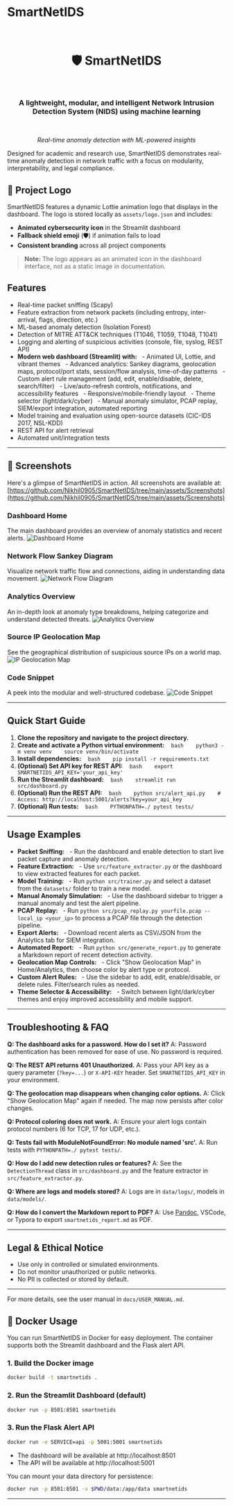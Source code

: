 # SmartNetIDS

<div align="center">
  <h1>🛡️ SmartNetIDS</h1>
  <h3>A lightweight, modular, and intelligent Network Intrusion Detection System (NIDS) using machine learning</h3>
  <p><em>Real-time anomaly detection with ML-powered insights</em></p>
</div>

Designed for academic and research use, SmartNetIDS demonstrates real-time anomaly detection in network traffic with a focus on modularity, interpretability, and legal compliance.

## 🎨 Project Logo

SmartNetIDS features a dynamic Lottie animation logo that displays in the dashboard. The logo is stored locally as `assets/logo.json` and includes:
- **Animated cybersecurity icon** in the Streamlit dashboard
- **Fallback shield emoji** (🛡️) if animation fails to load
- **Consistent branding** across all project components

> **Note:** The logo appears as an animated icon in the dashboard interface, not as a static image in documentation.

## Features
- Real-time packet sniffing (Scapy)
- Feature extraction from network packets (including entropy, inter-arrival, flags, direction, etc.)
- ML-based anomaly detection (Isolation Forest)
- Detection of MITRE ATT&CK techniques (T1046, T1059, T1048, T1041)
- Logging and alerting of suspicious activities (console, file, syslog, REST API)
- **Modern web dashboard (Streamlit) with:**
  - Animated UI, Lottie, and vibrant themes
  - Advanced analytics: Sankey diagrams, geolocation maps, protocol/port stats, session/flow analysis, time-of-day patterns
  - Custom alert rule management (add, edit, enable/disable, delete, search/filter)
  - Live/auto-refresh controls, notifications, and accessibility features
  - Responsive/mobile-friendly layout
  - Theme selector (light/dark/cyber)
  - Manual anomaly simulator, PCAP replay, SIEM/export integration, automated reporting
- Model training and evaluation using open-source datasets (CIC-IDS 2017, NSL-KDD)
- REST API for alert retrieval
- Automated unit/integration tests

---

## 📸 Screenshots

Here's a glimpse of SmartNetIDS in action. All screenshots are available at: [https://github.com/Nikhil0905/SmartNetIDS/tree/main/assets/Screenshots](https://github.com/Nikhil0905/SmartNetIDS/tree/main/assets/Screenshots)

### Dashboard Home
The main dashboard provides an overview of anomaly statistics and recent alerts.
![Dashboard Home](https://github.com/Nikhil0905/SmartNetIDS/raw/main/assets/Screenshots/home.png)

### Network Flow Sankey Diagram
Visualize network traffic flow and connections, aiding in understanding data movement.
![Network Flow Diagram](https://github.com/Nikhil0905/SmartNetIDS/raw/main/assets/Screenshots/NetworkFlow.jpg)

### Analytics Overview
An in-depth look at anomaly type breakdowns, helping categorize and understand detected threats.
![Analytics Overview](https://github.com/Nikhil0905/SmartNetIDS/raw/main/assets/Screenshots/Analytics_1st.png)

### Source IP Geolocation Map
See the geographical distribution of suspicious source IPs on a world map.
![IP Geolocation Map](https://github.com/Nikhil0905/SmartNetIDS/raw/main/assets/Screenshots/IP_geoLocation.png)

### Code Snippet
A peek into the modular and well-structured codebase.
![Code Snippet](https://github.com/Nikhil0905/SmartNetIDS/raw/main/assets/Screenshots/Code.jpg)

---

## Quick Start Guide

1. **Clone the repository and navigate to the project directory.**
2. **Create and activate a Python virtual environment:**
   ```bash
   python3 -m venv venv
   source venv/bin/activate
   ```
3. **Install dependencies:**
   ```bash
   pip install -r requirements.txt
   ```
4. **(Optional) Set API key for REST API:**
   ```bash
   export SMARTNETIDS_API_KEY='your_api_key'
   ```
5. **Run the Streamlit dashboard:**
   ```bash
   streamlit run src/dashboard.py
   ```
6. **(Optional) Run the REST API:**
   ```bash
   python src/alert_api.py
   # Access: http://localhost:5001/alerts?key=your_api_key
   ```
7. **(Optional) Run tests:**
   ```bash
   PYTHONPATH=./ pytest tests/
   ```

---

## Usage Examples

- **Packet Sniffing:**
  - Run the dashboard and enable detection to start live packet capture and anomaly detection.
- **Feature Extraction:**
  - Use `src/feature_extractor.py` or the dashboard to view extracted features for each packet.
- **Model Training:**
  - Run `python src/trainer.py` and select a dataset from the `datasets/` folder to train a new model.
- **Manual Anomaly Simulation:**
  - Use the dashboard sidebar to trigger a manual anomaly and test the alert pipeline.
- **PCAP Replay:**
  - Run `python src/pcap_replay.py yourfile.pcap --local_ip <your_ip>` to process a PCAP file through the detection pipeline.
- **Export Alerts:**
  - Download recent alerts as CSV/JSON from the Analytics tab for SIEM integration.
- **Automated Report:**
  - Run `python src/generate_report.py` to generate a Markdown report of recent detection activity.
- **Geolocation Map Controls:**
  - Click "Show Geolocation Map" in Home/Analytics, then choose color by alert type or protocol.
- **Custom Alert Rules:**
  - Use the sidebar to add, edit, enable/disable, or delete rules. Filter/search rules as needed.
- **Theme Selector & Accessibility:**
  - Switch between light/dark/cyber themes and enjoy improved accessibility and mobile support.

---

## Troubleshooting & FAQ

**Q: The dashboard asks for a password. How do I set it?**
A: Password authentication has been removed for ease of use. No password is required.

**Q: The REST API returns 401 Unauthorized.**
A: Pass your API key as a query parameter (`?key=...`) or `X-API-KEY` header. Set `SMARTNETIDS_API_KEY` in your environment.

**Q: The geolocation map disappears when changing color options.**
A: Click "Show Geolocation Map" again if needed. The map now persists after color changes.

**Q: Protocol coloring does not work.**
A: Ensure your alert logs contain protocol numbers (6 for TCP, 17 for UDP, etc.).

**Q: Tests fail with ModuleNotFoundError: No module named 'src'.**
A: Run tests with `PYTHONPATH=./ pytest tests/`.

**Q: How do I add new detection rules or features?**
A: See the `DetectionThread` class in `src/dashboard.py` and the feature extractor in `src/feature_extractor.py`.

**Q: Where are logs and models stored?**
A: Logs are in `data/logs/`, models in `data/models/`.

**Q: How do I convert the Markdown report to PDF?**
A: Use [Pandoc](https://pandoc.org/), VSCode, or Typora to export `smartnetids_report.md` as PDF.

---

## Legal & Ethical Notice
- Use only in controlled or simulated environments.
- Do not monitor unauthorized or public networks.
- No PII is collected or stored by default.

---
For more details, see the user manual in `docs/USER_MANUAL.md`.

## 🚀 Docker Usage

You can run SmartNetIDS in Docker for easy deployment. The container supports both the Streamlit dashboard and the Flask alert API.

### 1. Build the Docker image

```bash
docker build -t smartnetids .
```

### 2. Run the Streamlit Dashboard (default)

```bash
docker run -p 8501:8501 smartnetids
```

### 3. Run the Flask Alert API

```bash
docker run -e SERVICE=api -p 5001:5001 smartnetids
```

- The dashboard will be available at http://localhost:8501
- The API will be available at http://localhost:5001

You can mount your data directory for persistence:

```bash
docker run -p 8501:8501 -v $PWD/data:/app/data smartnetids
```

--- 
